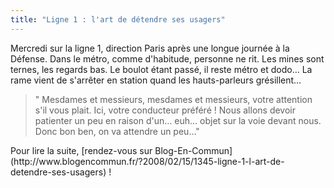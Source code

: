 ```yaml
---
title: "Ligne 1 : l'art de détendre ses usagers"
---
```


Mercredi sur la ligne 1, direction Paris après une longue journée à la Défense.
Dans le métro, comme d'habitude, personne ne rit. Les mines sont ternes, les
regards bas. Le boulot étant passé, il reste métro et dodo… La rame vient de
s'arrêter en station quand les hauts-parleurs grésillent…

> " Mesdames et messieurs, mesdames et messieurs, votre attention s'il vous
> plait. Ici, votre conducteur préféré&nbsp;! Nous allons devoir patienter un
> peu en raison d'un… euh… objet sur la voie devant nous. Donc bon ben, on va
> attendre un peu…"</p>

<p>Pour lire la suite, [rendez-vous sur Blog-En-Commun](http://www.blogencommun.fr/?2008/02/15/1345-ligne-1-l-art-de-detendre-ses-usagers)&nbsp;!
